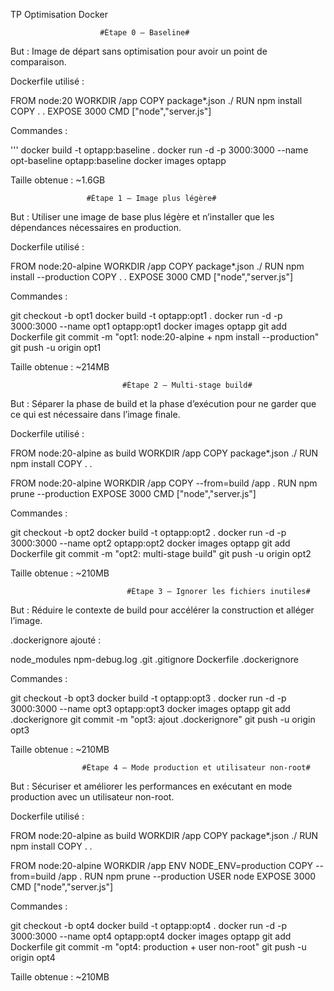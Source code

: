TP Optimisation Docker


                        #Étape 0 — Baseline#

But : Image de départ sans optimisation pour avoir un point de comparaison.

Dockerfile utilisé :

FROM node:20
WORKDIR /app
COPY package*.json ./
RUN npm install
COPY . .
EXPOSE 3000
CMD ["node","server.js"]


Commandes :

''' docker build -t optapp:baseline .
docker run -d -p 3000:3000 --name opt-baseline optapp:baseline
docker images optapp

Taille obtenue : ~1.6GB

                     #Étape 1 — Image plus légère#

But : Utiliser une image de base plus légère et n’installer que les dépendances nécessaires en production.

Dockerfile utilisé :

FROM node:20-alpine
WORKDIR /app
COPY package*.json ./
RUN npm install --production
COPY . .
EXPOSE 3000
CMD ["node","server.js"]


Commandes :

git checkout -b opt1
docker build -t optapp:opt1 .
docker run -d -p 3000:3000 --name opt1 optapp:opt1
docker images optapp
git add Dockerfile
git commit -m "opt1: node:20-alpine + npm install --production"
git push -u origin opt1

Taille obtenue : ~214MB

                             #Étape 2 — Multi-stage build#

But : Séparer la phase de build et la phase d’exécution pour ne garder que ce qui est nécessaire dans l’image finale.

Dockerfile utilisé :

FROM node:20-alpine as build
WORKDIR /app
COPY package*.json ./
RUN npm install
COPY . .

FROM node:20-alpine
WORKDIR /app
COPY --from=build /app .
RUN npm prune --production
EXPOSE 3000
CMD ["node","server.js"]


Commandes :

git checkout -b opt2
docker build -t optapp:opt2 .
docker run -d -p 3000:3000 --name opt2 optapp:opt2
docker images optapp
git add Dockerfile
git commit -m "opt2: multi-stage build"
git push -u origin opt2

Taille obtenue : ~210MB

                              #Étape 3 — Ignorer les fichiers inutiles#

But : Réduire le contexte de build pour accélérer la construction et alléger l’image.

.dockerignore ajouté :

node_modules
npm-debug.log
.git
.gitignore
Dockerfile
.dockerignore


Commandes :

git checkout -b opt3
docker build -t optapp:opt3 .
docker run -d -p 3000:3000 --name opt3 optapp:opt3
docker images optapp
git add .dockerignore
git commit -m "opt3: ajout .dockerignore"
git push -u origin opt3

Taille obtenue : ~210MB

                    #Étape 4 — Mode production et utilisateur non-root#

But : Sécuriser et améliorer les performances en exécutant en mode production avec un utilisateur non-root.

Dockerfile utilisé :

FROM node:20-alpine as build
WORKDIR /app
COPY package*.json ./
RUN npm install
COPY . .

FROM node:20-alpine
WORKDIR /app
ENV NODE_ENV=production
COPY --from=build /app .
RUN npm prune --production
USER node
EXPOSE 3000
CMD ["node","server.js"]


Commandes :

git checkout -b opt4
docker build -t optapp:opt4 .
docker run -d -p 3000:3000 --name opt4 optapp:opt4
docker images optapp
git add Dockerfile
git commit -m "opt4: production + user non-root"
git push -u origin opt4


Taille obtenue : ~210MB

